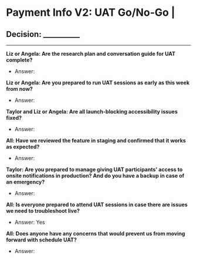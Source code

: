 # Payment Info V2: UAT Go/No-Go |  

## Decision: __________

---

**Liz or Angela: Are the research plan and conversation guide for UAT complete?**
- Answer: 

**Liz or Angela: Are you prepared to run UAT sessions as early as this week from now?**
- Answer: 

**Taylor and Liz or Angela: Are all launch-blocking accessibility issues fixed?**
- Answer: 

**All: Have we reviewed the feature in staging and confirmed that it works as expected?**
- Answer: 

**Taylor: Are you prepared to manage giving UAT participants' access to onsite notifications in production? And do you have a backup in case of an emergency?**
- Answer: 

**All: Is everyone prepared to attend UAT sessions in case there are issues we need to troubleshoot live?**
- Answer: Yes

**All: Does anyone have any concerns that would prevent us from moving forward with schedule UAT?**
- Answer: 
